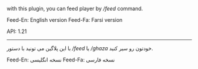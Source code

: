 with this plugin, you can feed player by */feed* command.


Feed-En: English version
Feed-Fa: Farsi version

API: 1.21


----------


با این پلاگین می تونید با دستور */feed* یا */ghaza* خودتون رو سیر کنید.


Feed-En: نسخه انگلیسی
Feed-Fa: نسخه فارسی
